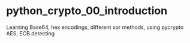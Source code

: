 # python_crypto_00_introduction
Learning Base64, hex encodings, different xor methods, using pycrypto AES, ECB detecting 
